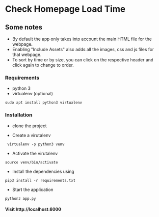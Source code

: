 # Check Homepage Load Time

## Some notes
- By default the app only takes into account the main HTML file for the webpage.
- Enabling "Include Assets" also adds all the images, css and js files for that webpage. 
- To sort by time or by size, you can click on the respective header and click again to change to order.


### Requirements
- python 3
- virtualenv (optional)
```
sudo apt install python3 virtualenv
```

### Installation
- clone the project

- Create a virutalenv
```
 virtualenv -p python3 venv
```

- Activate the virutalenv
```
source venv/bin/activate
```

- Install the dependencies using
```
pip3 install -r requirements.txt
```

- Start the application
```
python3 app.py
```

#### Visit http://localhost:8000 
